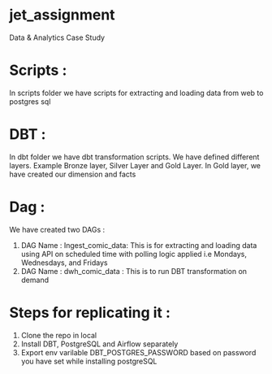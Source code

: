 # jet_assignment
Data &amp; Analytics Case Study

# Scripts : 
In scripts folder we have scripts for extracting and loading data from web to postgres sql 

# DBT : 
In dbt folder we have dbt transformation scripts. We have defined different layers. Example Bronze layer, Silver Layer and Gold Layer. In Gold layer, we have created our dimension and facts

# Dag : 
We have created two DAGs : 
1. DAG Name : Ingest_comic_data: This is for extracting and loading data using API on scheduled time with polling logic applied i.e Mondays, Wednesdays, 
and Fridays
2. DAG Name : dwh_comic_data : This is to run DBT transformation on demand

# Steps for replicating it : 
1. Clone the repo in local
2. Install DBT, PostgreSQL and Airflow separately
3. Export env varilable DBT_POSTGRES_PASSWORD based on password you have set while installing postgreSQL
